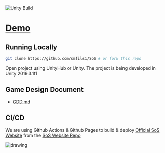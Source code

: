 ![Unity Build](https://github.com/smfils1/SoS/workflows/Unity%20Build/badge.svg)
# [Demo](https://smfils1.github.io/SoS/)

## Running Locally

```bash
git clone https://github.com/smfils1/SoS # or fork this repo
```
Open project using UnityHub or Unity. The project is being developed in Unity 2019.3.1f1


## Game Design Document

- [GDD.md](https://github.com/smfils1/SoS/blob/master/unity/GDD.md)

## CI/CD

We are using Github Actions & Github Pages to build & deploy [Official SoS Website](https://smfils1.github.io/SoS-web/) from the [SoS Website Repo](https://github.com/smfils1/SoS-web)

![drawing](https://i.imgur.com/5mIhcVA.png)

